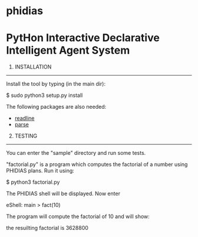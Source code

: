 # phidias

PytHon Interactive Declarative Intelligent Agent System
=======================================================

1. INSTALLATION
---------------
Install the tool by typing (in the main dir):

  $ sudo python3 setup.py install
  
The following packages are also needed:
  * [readline](https://pypi.org/project/gnureadline/)
  * [parse](https://pypi.org/project/parse/)



2. TESTING
----------
You can enter the "sample" directory and run some tests.

"factorial.py" is a program which computes the factorial of a number using
PHIDIAS plans. Run it using:

  $ python3 factorial.py

The PHIDIAS shell will be displayed. Now enter

  eShell: main > fact(10)

The program will compute the factorial of 10 and will show:

  the resuilting factorial is  3628800


